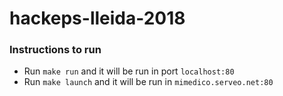 # hackeps-lleida-2018

### Instructions to run

- Run `make run` and it will be run in port `localhost:80`
- Run `make launch` and it will be run in `mimedico.serveo.net:80`
